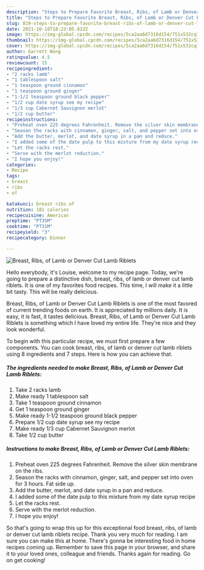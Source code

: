 ```yaml
---
description: "Steps to Prepare Favorite Breast, Ribs, of Lamb or Denver Cut Lamb Riblets"
title: "Steps to Prepare Favorite Breast, Ribs, of Lamb or Denver Cut Lamb Riblets"
slug: 819-steps-to-prepare-favorite-breast-ribs-of-lamb-or-denver-cut-lamb-riblets
date: 2021-10-18T18:23:05.832Z
image: https://img-global.cpcdn.com/recipes/5ca2aa6d7316d154/751x532cq70/breast-ribs-of-lamb-or-denver-cut-lamb-riblets-recipe-main-photo.jpg
thumbnail: https://img-global.cpcdn.com/recipes/5ca2aa6d7316d154/751x532cq70/breast-ribs-of-lamb-or-denver-cut-lamb-riblets-recipe-main-photo.jpg
cover: https://img-global.cpcdn.com/recipes/5ca2aa6d7316d154/751x532cq70/breast-ribs-of-lamb-or-denver-cut-lamb-riblets-recipe-main-photo.jpg
author: Garrett Wong
ratingvalue: 4.5
reviewcount: 15
recipeingredient:
- "2 racks lamb"
- "1 tablespoon salt"
- "1 teaspoon ground cinnamon"
- "1 teaspoon ground ginger"
- "1-1/2 teaspoon ground black pepper"
- "1/2 cup date syrup see my recipe"
- "1/3 cup Cabernet Sauvignon merlot"
- "1/2 cup butter"
recipeinstructions:
- "Preheat oven 225 degrees Fahrenheit. Remove the silver skin membrane on the ribs."
- "Season the racks with cinnamon, ginger, salt, and pepper set into oven for 3 hours. Fat side up."
- "Add the butter, merlot, and date syrup in a pan and reduce."
- "I added some of the date pulp to this mixture from my date syrup recipe"
- "Let the racks rest."
- "Serve with the merlot reduction."
- "I hope you enjoy!"
categories:
- Recipe
tags:
- breast
- ribs
- of

katakunci: breast ribs of 
nutrition: 181 calories
recipecuisine: American
preptime: "PT35M"
cooktime: "PT31M"
recipeyield: "3"
recipecategory: Dinner

---
```



![Breast, Ribs, of Lamb or Denver Cut Lamb Riblets](https://img-global.cpcdn.com/recipes/5ca2aa6d7316d154/751x532cq70/breast-ribs-of-lamb-or-denver-cut-lamb-riblets-recipe-main-photo.jpg)

Hello everybody, it's Louise, welcome to my recipe page. Today, we're going to prepare a distinctive dish, breast, ribs, of lamb or denver cut lamb riblets. It is one of my favorites food recipes. This time, I will make it a little bit tasty. This will be really delicious.

Breast, Ribs, of Lamb or Denver Cut Lamb Riblets is one of the most favored of current trending foods on earth. It is appreciated by millions daily. It is easy, it is fast, it tastes delicious. Breast, Ribs, of Lamb or Denver Cut Lamb Riblets is something which I have loved my entire life. They're nice and they look wonderful.




To begin with this particular recipe, we must first prepare a few components. You can cook breast, ribs, of lamb or denver cut lamb riblets using 8 ingredients and 7 steps. Here is how you can achieve that.

<!--inarticleads1-->

##### The ingredients needed to make Breast, Ribs, of Lamb or Denver Cut Lamb Riblets:

1. Take 2 racks lamb
1. Make ready 1 tablespoon salt
1. Take 1 teaspoon ground cinnamon
1. Get 1 teaspoon ground ginger
1. Make ready 1-1/2 teaspoon ground black pepper
1. Prepare 1/2 cup date syrup see my recipe
1. Make ready 1/3 cup Cabernet Sauvignon merlot
1. Take 1/2 cup butter




<!--inarticleads2-->

##### Instructions to make Breast, Ribs, of Lamb or Denver Cut Lamb Riblets:

1. Preheat oven 225 degrees Fahrenheit. Remove the silver skin membrane on the ribs.
1. Season the racks with cinnamon, ginger, salt, and pepper set into oven for 3 hours. Fat side up.
1. Add the butter, merlot, and date syrup in a pan and reduce.
1. I added some of the date pulp to this mixture from my date syrup recipe
1. Let the racks rest.
1. Serve with the merlot reduction.
1. I hope you enjoy!




So that's going to wrap this up for this exceptional food breast, ribs, of lamb or denver cut lamb riblets recipe. Thank you very much for reading. I am sure you can make this at home. There's gonna be interesting food in home recipes coming up. Remember to save this page in your browser, and share it to your loved ones, colleague and friends. Thanks again for reading. Go on get cooking!
